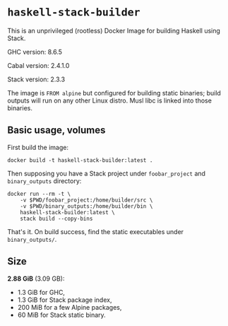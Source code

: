 # `haskell-stack-builder` #

This is an unprivileged (rootless) Docker Image for building Haskell using Stack.

GHC version: 8.6.5

Cabal version: 2.4.1.0

Stack version: 2.3.3

The image is `FROM alpine` but configured for building static binaries; build outputs will run on any other Linux distro. Musl libc is linked into those binaries.

## Basic usage, volumes ##

First build the image:

    docker build -t haskell-stack-builder:latest .

Then supposing you have a Stack project under `foobar_project` and `binary_outputs` directory:

    docker run --rm -t \
        -v $PWD/foobar_project:/home/builder/src \
        -v $PWD/binary_outputs:/home/builder/bin \
        haskell-stack-builder:latest \
        stack build --copy-bins

That's it. On build success, find the static executables under `binary_outputs/`.

## Size ##

**2.88 GiB** (3.09 GB):
 * 1.3 GiB for GHC,
 * 1.3 GiB for Stack package index,
 * 200 MiB for a few Alpine packages,
 * 60 MiB for Stack static binary.
